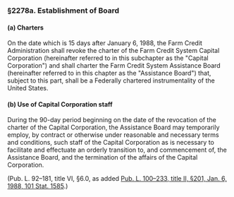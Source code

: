 ### §2278a. Establishment of Board ###

[]()

#### (a) Charters ####

On the date which is 15 days after January 6, 1988, the Farm Credit Administration shall revoke the charter of the Farm Credit System Capital Corporation (hereinafter referred to in this subchapter as the "Capital Corporation") and shall charter the Farm Credit System Assistance Board (hereinafter referred to in this chapter as the "Assistance Board") that, subject to this part, shall be a Federally chartered instrumentality of the United States.

[]()

#### (b) Use of Capital Corporation staff ####

During the 90-day period beginning on the date of the revocation of the charter of the Capital Corporation, the Assistance Board may temporarily employ, by contract or otherwise under reasonable and necessary terms and conditions, such staff of the Capital Corporation as is necessary to facilitate and effectuate an orderly transition to, and commencement of, the Assistance Board, and the termination of the affairs of the Capital Corporation.

(Pub. L. 92–181, title VI, §6.0, as added [Pub. L. 100–233, title II, §201, Jan. 6, 1988, 101 Stat. 1585](/statviewer.htm?volume=101&page=1585).)
